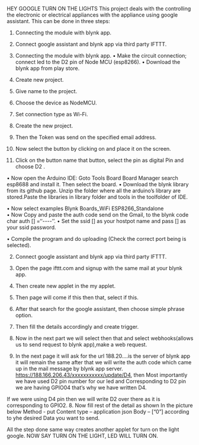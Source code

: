 HEY GOOGLE TURN ON THE LIGHTS
This project deals with the controlling the electronic or electrical appliances with the appliance using google assistant.
This can be done in three steps:
1.	Connecting the module with blynk app.
2.	Connect google assistant and blynk app via third party IFTTT. 

1.	Connecting the module with blynk app.
•	Make the circuit connection; connect led to the D2 pin of Node MCU (esp8266).
•	Download the blynk app from play store.
1.	Create new project.
2.	Give name to the project.
3.	Choose the device as NodeMCU.
4.	Set connection type as Wi-Fi.
5.	Create the new project. 
6.	Then the Token was send on the specified email address.










7.	Now select the button  by clicking on             and place it on
 the screen.
8.	Click on the button name that button, select the pin as digital
Pin and choose D2 .











•	Now open the Arduino IDE: Goto Tools      Board       Board Manager       search esp8688 and install it. Then select the board. 
•	Download the blynk library from its github page. Unzip the folder where all the arduino’s  library are stored.Paste the libraries in library folder and tools in the toolfolder of IDE.

 



•	Now select  examples       Blynk        Boards_WiFi      ESP8266_Standalone   
•	Now Copy and paste the auth code send on the Gmail, to the  blynk code
 char auth [] =‘‘----’’.
•	Set the ssid [] as your hostpot name and pass [] as your ssid password.










•	Compile the program and do uploading (Check the correct port being is selected).

2.	 Connect google assistant and blynk app via third party IFTTT.
1.	Open the page ifttt.com and signup with the same mail at your blynk app.
2.	Then create new applet in the my applet.
3.	Then page will come if this then that, select if this.
4.	After that search for the google assistant, then choose simple phrase option.
5.	Then fill the details accordingly and create trigger.

 
6.	Now in the next part we will select then that  and select webhooks(allows us to send request to blynk app),make a web request.
7.	In the next page it will ask for the url 188.20….is the server of blynk app it will remain the same after that we will write the auth code which came up in the mail message by blynk app server.
https://188.166.206.43/xxxxxxxxxxx/update/D4, then Most importantly we have used D2 pin number for our led and Corresponding to D2 pin we are having GPIO04 that’s why we have written D4.

If we were using D4 pin then we will
write D2 over there as it is
corresponding to GPIO2.
8.	Now fill rest of the detail as shown 
In the picture below
Method - put
Content type – application json
Body – [“0”] according to yhe desired
Data you want to send.














All the step done same way creates another applet for turn on the light google.
NOW SAY TURN ON THE LIGHT, LED WILL TURN ON.
